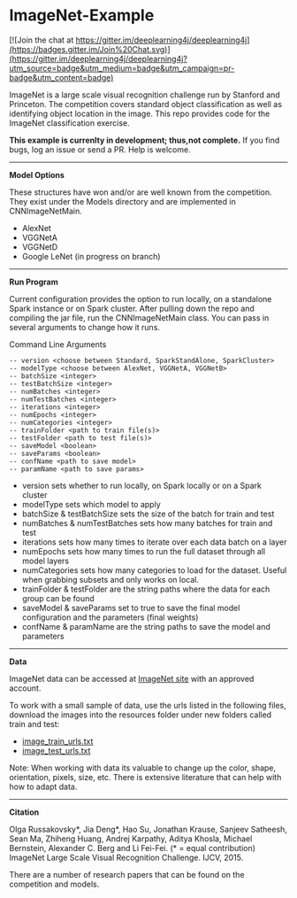 # ImageNet-Example

[![Join the chat at https://gitter.im/deeplearning4j/deeplearning4j](https://badges.gitter.im/Join%20Chat.svg)](https://gitter.im/deeplearning4j/deeplearning4j?utm_source=badge&utm_medium=badge&utm_campaign=pr-badge&utm_content=badge)

ImageNet is a large scale visual recognition challenge run by Stanford and Princeton. The competition covers standard object classification as well as identifying object location in the image. This repo provides code for the ImageNet classification exercise.
  
**This example is currenlty in development; thus,not complete.** If you find bugs, log an issue or send a PR. Help is welcome.

---
**Model Options**

These structures have won and/or are well known from the competition. They exist under the Models directory and are implemented in CNNImageNetMain.

- AlexNet
- VGGNetA
- VGGNetD
- Google LeNet (in progress on branch)

---
**Run Program**

Current configuration provides the option to run locally, on a standalone Spark instance or on Spark cluster. After pulling down the repo and compiling the jar file, run the CNNImageNetMain class. You can pass in several arguments to change how it runs.

Command Line Arguments

    -- version <choose between Standard, SparkStandAlone, SparkCluster>
    -- modelType <choose between AlexNet, VGGNetA, VGGNetB>
    -- batchSize <integer>
    -- testBatchSize <integer>
    -- numBatches <integer>
    -- numTestBatches <integer>
    -- iterations <integer>
    -- numEpochs <integer>
    -- numCategories <integer>
    -- trainFolder <path to train file(s)>
    -- testFolder <path to test file(s)>
    -- saveModel <boolean>
    -- saveParams <boolean> 
    -- confName <path to save model>
    -- paramName <path to save params>
    
- version sets whether to run locally, on Spark locally or on a Spark cluster
- modelType sets which model to apply
- batchSize & testBatchSize sets the size of the batch for train and test
- numBatches & numTestBatches sets how many batches for train and test
- iterations sets how many times to iterate over each data batch on a layer
- numEpochs sets how many times to run the full dataset through all model layers
- numCategories sets how many categories to load for the dataset. Useful when grabbing subsets and only works on local.
- trainFolder & testFolder are the string paths where the data for each group can be found
- saveModel & saveParams set to true to save the final model configuration and the parameters (final weights)
- confName & paramName are the string paths to save the model and parameters

---
**Data**

ImageNet data can be accessed at [ImageNet site](http://image-net.org/challenges/LSVRC/2015/) with an approved account.

To work with a small sample of data, use the urls listed in the following files, download the images into the resources folder under new folders called train and test:

- [image_train_urls.txt](https://github.com/deeplearning4j/ImageNet-Example/blob/master/src/main/resources/image_train_urls.txt)
- [image_test_urls.txt](https://github.com/deeplearning4j/ImageNet-Example/blob/master/src/main/resources/image_test_urls.txt)

Note: When working with data its valuable to change up the color, shape, orientation, pixels, size, etc. There is extensive literature that can help with how to adapt data.

---
**Citation**

Olga Russakovsky*, Jia Deng*, Hao Su, Jonathan Krause, Sanjeev Satheesh, Sean Ma, Zhiheng Huang, Andrej Karpathy, Aditya Khosla, Michael Bernstein, Alexander C. Berg and Li Fei-Fei. 
(* = equal contribution) ImageNet Large Scale Visual Recognition Challenge. IJCV, 2015.

There are a number of research papers that can be found on the competition and models.

